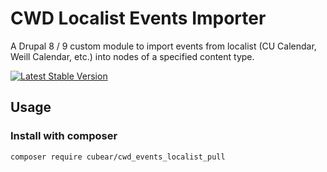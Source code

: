# CWD Localist Events Importer

A Drupal 8 / 9 custom module to import events from localist (CU Calendar, Weill Calendar, etc.) into nodes of a specified content type.

[![Latest Stable Version](https://img.shields.io/packagist/v/cubear/cwd_events_localist_pull.svg?style=flat-square)](https://packagist.org/packages/cubear/cwd_events_localist_pull)

## Usage

### Install with composer
```
composer require cubear/cwd_events_localist_pull
```
